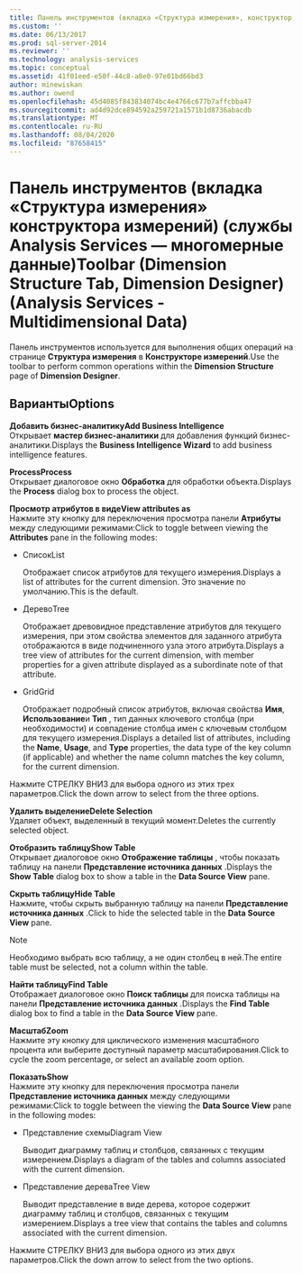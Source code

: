 ```yaml
---
title: Панель инструментов (вкладка «Структура измерения», конструктор измерений) (Analysis Services-многомерные данные) | Документация Майкрософт
ms.custom: ''
ms.date: 06/13/2017
ms.prod: sql-server-2014
ms.reviewer: ''
ms.technology: analysis-services
ms.topic: conceptual
ms.assetid: 41f01eed-e50f-44c8-a8e0-97e01bd66bd3
author: minewiskan
ms.author: owend
ms.openlocfilehash: 45d4085f843834074bc4e4766c677b7affcbba47
ms.sourcegitcommit: ad4d92dce894592a259721a1571b1d8736abacdb
ms.translationtype: MT
ms.contentlocale: ru-RU
ms.lasthandoff: 08/04/2020
ms.locfileid: "87658415"
---
```

# <a name="toolbar-dimension-structure-tab-dimension-designer-analysis-services---multidimensional-data"></a><span data-ttu-id="4a35e-102">Панель инструментов (вкладка «Структура измерения» конструктора измерений) (службы Analysis Services — многомерные данные)</span><span class="sxs-lookup"><span data-stu-id="4a35e-102">Toolbar (Dimension Structure Tab, Dimension Designer) (Analysis Services - Multidimensional Data)</span></span>
  <span data-ttu-id="4a35e-103">Панель инструментов используется для выполнения общих операций на странице **Структура измерения** в **Конструкторе измерений**.</span><span class="sxs-lookup"><span data-stu-id="4a35e-103">Use the toolbar to perform common operations within the **Dimension Structure** page of **Dimension Designer**.</span></span>  
  
## <a name="options"></a><span data-ttu-id="4a35e-104">Варианты</span><span class="sxs-lookup"><span data-stu-id="4a35e-104">Options</span></span>  
 <span data-ttu-id="4a35e-105">**Добавить бизнес-аналитику**</span><span class="sxs-lookup"><span data-stu-id="4a35e-105">**Add Business Intelligence**</span></span>  
 <span data-ttu-id="4a35e-106">Открывает **мастер бизнес-аналитики** для добавления функций бизнес-аналитики.</span><span class="sxs-lookup"><span data-stu-id="4a35e-106">Displays the **Business Intelligence Wizard** to add business intelligence features.</span></span>  
  
 <span data-ttu-id="4a35e-107">**Process**</span><span class="sxs-lookup"><span data-stu-id="4a35e-107">**Process**</span></span>  
 <span data-ttu-id="4a35e-108">Открывает диалоговое окно **Обработка** для обработки объекта.</span><span class="sxs-lookup"><span data-stu-id="4a35e-108">Displays the **Process** dialog box to process the object.</span></span>  
  
 <span data-ttu-id="4a35e-109">**Просмотр атрибутов в виде**</span><span class="sxs-lookup"><span data-stu-id="4a35e-109">**View attributes as**</span></span>  
 <span data-ttu-id="4a35e-110">Нажмите эту кнопку для переключения просмотра панели **Атрибуты** между следующими режимами:</span><span class="sxs-lookup"><span data-stu-id="4a35e-110">Click to toggle between viewing the **Attributes** pane in the following modes:</span></span>  
  
-   <span data-ttu-id="4a35e-111">Список</span><span class="sxs-lookup"><span data-stu-id="4a35e-111">List</span></span>  
  
     <span data-ttu-id="4a35e-112">Отображает список атрибутов для текущего измерения.</span><span class="sxs-lookup"><span data-stu-id="4a35e-112">Displays a list of attributes for the current dimension.</span></span> <span data-ttu-id="4a35e-113">Это значение по умолчанию.</span><span class="sxs-lookup"><span data-stu-id="4a35e-113">This is the default.</span></span>  
  
-   <span data-ttu-id="4a35e-114">Дерево</span><span class="sxs-lookup"><span data-stu-id="4a35e-114">Tree</span></span>  
  
     <span data-ttu-id="4a35e-115">Отображает древовидное представление атрибутов для текущего измерения, при этом свойства элементов для заданного атрибута отображаются в виде подчиненного узла этого атрибута.</span><span class="sxs-lookup"><span data-stu-id="4a35e-115">Displays a tree view of attributes for the current dimension, with member properties for a given attribute displayed as a subordinate note of that attribute.</span></span>  
  
-   <span data-ttu-id="4a35e-116">Grid</span><span class="sxs-lookup"><span data-stu-id="4a35e-116">Grid</span></span>  
  
     <span data-ttu-id="4a35e-117">Отображает подробный список атрибутов, включая свойства **Имя**, **Использование**и **Тип** , тип данных ключевого столбца (при необходимости) и совпадение столбца имен с ключевым столбцом для текущего измерения.</span><span class="sxs-lookup"><span data-stu-id="4a35e-117">Displays a detailed list of attributes, including the **Name**, **Usage**, and **Type** properties, the data type of the key column (if applicable) and whether the name column matches the key column, for the current dimension.</span></span>  
  
 <span data-ttu-id="4a35e-118">Нажмите СТРЕЛКУ ВНИЗ для выбора одного из этих трех параметров.</span><span class="sxs-lookup"><span data-stu-id="4a35e-118">Click the down arrow to select from the three options.</span></span>  
  
 <span data-ttu-id="4a35e-119">**Удалить выделение**</span><span class="sxs-lookup"><span data-stu-id="4a35e-119">**Delete Selection**</span></span>  
 <span data-ttu-id="4a35e-120">Удаляет объект, выделенный в текущий момент.</span><span class="sxs-lookup"><span data-stu-id="4a35e-120">Deletes the currently selected object.</span></span>  
  
 <span data-ttu-id="4a35e-121">**Отобразить таблицу**</span><span class="sxs-lookup"><span data-stu-id="4a35e-121">**Show Table**</span></span>  
 <span data-ttu-id="4a35e-122">Открывает диалоговое окно **Отображение таблицы** , чтобы показать таблицу на панели **Представление источника данных** .</span><span class="sxs-lookup"><span data-stu-id="4a35e-122">Displays the **Show Table** dialog box to show a table in the **Data Source View** pane.</span></span>  
  
 <span data-ttu-id="4a35e-123">**Скрыть таблицу**</span><span class="sxs-lookup"><span data-stu-id="4a35e-123">**Hide Table**</span></span>  
 <span data-ttu-id="4a35e-124">Нажмите, чтобы скрыть выбранную таблицу на панели **Представление источника данных** .</span><span class="sxs-lookup"><span data-stu-id="4a35e-124">Click to hide the selected table in the **Data Source View** pane.</span></span>  
  
> [!NOTE]  
>  <span data-ttu-id="4a35e-125">Необходимо выбрать всю таблицу, а не один столбец в ней.</span><span class="sxs-lookup"><span data-stu-id="4a35e-125">The entire table must be selected, not a column within the table.</span></span>  
  
 <span data-ttu-id="4a35e-126">**Найти таблицу**</span><span class="sxs-lookup"><span data-stu-id="4a35e-126">**Find Table**</span></span>  
 <span data-ttu-id="4a35e-127">Отображает диалоговое окно **Поиск таблицы** для поиска таблицы на панели **Представление источника данных** .</span><span class="sxs-lookup"><span data-stu-id="4a35e-127">Displays the **Find Table** dialog box to find a table in the **Data Source View** pane.</span></span>  
  
 <span data-ttu-id="4a35e-128">**Масштаб**</span><span class="sxs-lookup"><span data-stu-id="4a35e-128">**Zoom**</span></span>  
 <span data-ttu-id="4a35e-129">Нажмите эту кнопку для циклического изменения масштабного процента или выберите доступный параметр масштабирования.</span><span class="sxs-lookup"><span data-stu-id="4a35e-129">Click to cycle the zoom percentage, or select an available zoom option.</span></span>  
  
 <span data-ttu-id="4a35e-130">**Показать**</span><span class="sxs-lookup"><span data-stu-id="4a35e-130">**Show**</span></span>  
 <span data-ttu-id="4a35e-131">Нажмите эту кнопку для переключения просмотра панели **Представление источника данных** между следующими режимами:</span><span class="sxs-lookup"><span data-stu-id="4a35e-131">Click to toggle between the viewing the **Data Source View** pane in the following modes:</span></span>  
  
-   <span data-ttu-id="4a35e-132">Представление схемы</span><span class="sxs-lookup"><span data-stu-id="4a35e-132">Diagram View</span></span>  
  
     <span data-ttu-id="4a35e-133">Выводит диаграмму таблиц и столбцов, связанных с текущим измерением.</span><span class="sxs-lookup"><span data-stu-id="4a35e-133">Displays a diagram of the tables and columns associated with the current dimension.</span></span>  
  
-   <span data-ttu-id="4a35e-134">Представление дерева</span><span class="sxs-lookup"><span data-stu-id="4a35e-134">Tree View</span></span>  
  
     <span data-ttu-id="4a35e-135">Выводит представление в виде дерева, которое содержит диаграмму таблиц и столбцов, связанных с текущим измерением.</span><span class="sxs-lookup"><span data-stu-id="4a35e-135">Displays a tree view that contains the tables and columns associated with the current dimension.</span></span>  
  
 <span data-ttu-id="4a35e-136">Нажмите СТРЕЛКУ ВНИЗ для выбора одного из этих двух параметров.</span><span class="sxs-lookup"><span data-stu-id="4a35e-136">Click the down arrow to select from the two options.</span></span>  
  
  

